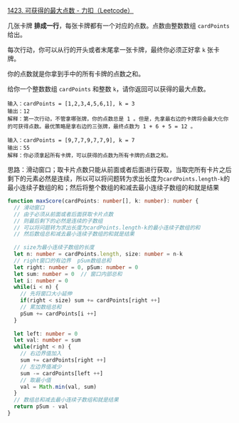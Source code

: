 [1423. 可获得的最大点数 - 力扣（Leetcode）](https://leetcode.cn/problems/maximum-points-you-can-obtain-from-cards/description/)

几张卡牌 **排成一行**，每张卡牌都有一个对应的点数。点数由整数数组 `cardPoints` 给出。

每次行动，你可以从行的开头或者末尾拿一张卡牌，最终你必须正好拿 `k` 张卡牌。

你的点数就是你拿到手中的所有卡牌的点数之和。

给你一个整数数组 `cardPoints` 和整数 `k`，请你返回可以获得的最大点数。

```
输入：cardPoints = [1,2,3,4,5,6,1], k = 3
输出：12
解释：第一次行动，不管拿哪张牌，你的点数总是 1 。但是，先拿最右边的卡牌将会最大化你的可获得点数。最优策略是拿右边的三张牌，最终点数为 1 + 6 + 5 = 12 。

输入：cardPoints = [9,7,7,9,7,7,9], k = 7
输出：55
解释：你必须拿起所有卡牌，可以获得的点数为所有卡牌的点数之和。
```

思路：滑动窗口；取卡片点数只能从前面或者后面进行获取，当取完所有卡片之后剩下的元素必然是连续，所以可以将问题转为求出长度为`cardPoints.length-k`的最小连续子数组的和；然后将整个数组的和减去最小连续子数组的和就是结果

```typescript
function maxScore(cardPoints: number[], k: number): number {
  // 滑动窗口
  // 由于必须从前面或者后面获取卡片点数
  // 则最后剩下的必然是连续的子数组
  // 可以将问题转为求出长度为cardPoints.length-k的最小连续子数组的和
  // 然后数组总和减去最小连续子数组的和就是结果
  
  // size为最小连续子数组的长度
  let n: number = cardPoints.length, size: number = n-k
  // right窗口的有边界  pSum数组总和
  let right: number = 0, pSum: number = 0
  let sum: number = 0  // 窗口内部总和
  let i: number = 0
  while(i < n) {
    // 先将窗口大小延伸
    if(right < size) sum += cardPoints[right ++]
    // 累加数组总和
    pSum += cardPoints[i ++]
  }
  
  let left: number = 0
  let val: number = sum
  while(right < n) {
    // 右边界值加入
    sum += cardPoints[right ++]
    // 左边界值减少
    sum -= cardPoints[left ++]
    // 取最小值
    val = Math.min(val, sum)
  }
  // 数组总和减去最小连续子数组和就是结果
  return pSum - val
}
```

